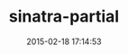 ---
layout: post
title:  "sinatra-partial"
repo:   "yb66/Sinatra-Partial"
date:   2015-02-18 17:14:53
gemurl: https://github.com/yb66/Sinatra-Partial
---
